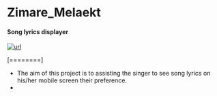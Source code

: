 # Zimare_Melaekt
####  Song lyrics displayer

[![url](eddddr "url")](https://github.com/edddddr/Mezmure_Ze_Tewahido/blob/main/OIP.jpg "url")

[========]
- The aim of this project is to assisting the singer to see song lyrics on his/her mobile screen their preference.
- 
